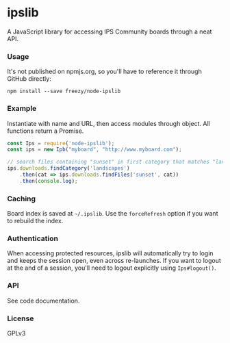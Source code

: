 # ipslib

A JavaScript library for accessing IPS Community boards through a neat API.


### Usage

It's not published on npmjs.org, so you'll have to reference it through
GitHub directly:

	npm install --save freezy/node-ipslib


### Example
	
Instantiate with name and URL, then access modules through object. All
functions return a Promise.

```javascript
const Ips = require('node-ipslib');
const ips = new Ipb("myboard", "http://www.myboard.com");

// search files containing "sunset" in first category that matches "landscapes"
ips.downloads.findCategory('landscapes')
	.then(cat => ips.downloads.findFiles('sunset', cat))
	.then(console.log);
```

### Caching

Board index is saved at `~/.ipslib`. Use the `forceRefresh` option if you want
to rebuild the index.


### Authentication

When accessing protected resources, ipslib will automatically try to login and
keeps the session open, even across re-launches. If you want to logout at the
and of a session, you'll need to logout explicitly using `Ips#logout()`.


### API

See code documentation.


### License

GPLv3